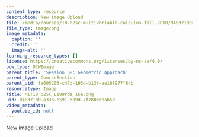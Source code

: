 ```yaml
---
content_type: resource
description: New image Upload
file: /media/courses/18-02sc-multivariable-calculus-fall-2010/d48371d0a33bc591589d7f780ed0ab5d_MIT18_02SC_L19Brds_16a.png
file_type: image/png
image_metadata:
  caption: ''
  credit: ''
  image-alt: ''
learning_resource_types: []
license: https://creativecommons.org/licenses/by-nc-sa/4.0/
ocw_type: OCWImage
parent_title: 'Session 58: Geometric Approach'
parent_type: CourseSection
parent_uid: fa095203-c47d-195d-b13f-ae16f977f84b
resourcetype: Image
title: MIT18_02SC_L19Brds_16a.png
uid: d48371d0-a33b-c591-589d-7f780ed0ab5d
video_metadata:
  youtube_id: null
---
```

New image Upload